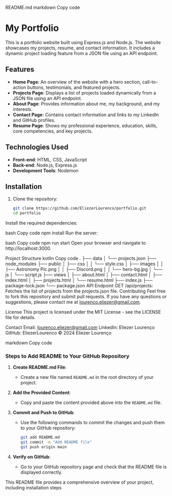 README.md
markdown
Copy code
# My Portfolio

This is a portfolio website built using Express.js and Node.js. The website showcases my projects, resume, and contact information. It includes a dynamic project loading feature from a JSON file using an API endpoint.

## Features

- **Home Page**: An overview of the website with a hero section, call-to-action buttons, testimonials, and featured projects.
- **Projects Page**: Displays a list of projects loaded dynamically from a JSON file using an API endpoint.
- **About Page**: Provides information about me, my background, and my interests.
- **Contact Page**: Contains contact information and links to my LinkedIn and GitHub profiles.
- **Resume Page**: Shows my professional experience, education, skills, core competencies, and key projects.

## Technologies Used

- **Front-end**: HTML, CSS, JavaScript
- **Back-end**: Node.js, Express.js
- **Development Tools**: Nodemon

## Installation

1. Clone the repository:
   ```bash
   git clone https://github.com/EliezerLourenco/portfolio.git
   cd portfolio
Install the required dependencies:

bash
Copy code
npm install
Run the server:

bash
Copy code
npm run start
Open your browser and navigate to http://localhost:3000.

Project Structure
kotlin
Copy code
.
├── data
│   └── projects.json
├── node_modules
├── public
│   ├── css
│   │   └── style.css
│   ├── images
│   │   ├── Astronomy Pic.png
│   │   ├── Discord.png
│   │   └── hero-bg.jpg
│   └── js
│       └── script.js
├── views
│   ├── about.html
│   ├── contact.html
│   ├── index.html
│   ├── projects.html
│   └── resume.html
├── index.js
├── package-lock.json
└── package.json
API Endpoint
GET /api/projects: Fetches the list of projects from the projects.json file.
Contributing
Feel free to fork this repository and submit pull requests. If you have any questions or suggestions, please contact me at lourenco.eliezer@gmail.com.

License
This project is licensed under the MIT License - see the LICENSE file for details.

Contact
Email: lourenco.eliezer@gmail.com
LinkedIn: Eliezer Lourenço
GitHub: EliezerLourenco
© 2024 Eliezer Lourenço

markdown
Copy code

### Steps to Add README to Your GitHub Repository

1. **Create README.md File**:
   - Create a new file named `README.md` in the root directory of your project.

2. **Add the Provided Content**:
   - Copy and paste the content provided above into the `README.md` file.

3. **Commit and Push to GitHub**:
   - Use the following commands to commit the changes and push them to your GitHub repository:
     ```bash
     git add README.md
     git commit -m "Add README file"
     git push origin main
     ```

4. **Verify on GitHub**:
   - Go to your GitHub repository page and check that the README file is displayed correctly. 

This README file provides a comprehensive overview of your project, including installation steps
